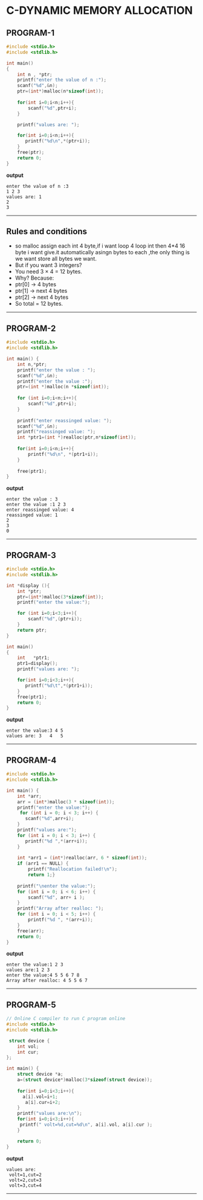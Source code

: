 # C-DYNAMIC MEMORY ALLOCATION
## PROGRAM-1

```c
#include <stdio.h>
#include <stdlib.h>

int main()
{
    int n , *ptr;
    printf("enter the value of n :");
    scanf("%d",&n);
    ptr=(int*)malloc(n*sizeof(int));
    
    for(int i=0;i<n;i++){
        scanf("%d",ptr+i);
    }

    printf("values are: ");

    for(int i=0;i<n;i++){
       printf("%d\n",*(ptr+i));
    }
    free(ptr);
    return 0;
}

 ```
 **output** 
 ```
 enter the value of n :3
1 2 3
values are: 1
2
3
```
---
## Rules and conditions 
  - so malloc assign each int 4 byte,if i want loop 4 loop int then 4*4 16 byte i want give.it automatically asingn bytes to each ,the only thing is we want store all bytes we want.  
  - But if you want 3 integers?
  - You need 3 × 4 = 12 bytes.
  - Why? Because:
  - ptr[0]  → 4 bytes
  - ptr[1]  → next 4 bytes
  - ptr[2]  → next 4 bytes
  - So total = 12 bytes.
  ----

## PROGRAM-2

```c
#include <stdio.h>
#include <stdlib.h>

int main() {
    int n,*ptr;
    printf("enter the value : ");
    scanf("%d",&n);
    printf("enter the value :");
    ptr=(int *)malloc(n *sizeof(int));
    
    for (int i=0;i<n;i++){
        scanf("%d",ptr+i);
    }
    
    printf("enter reassinged value: ");
    scanf("%d",&n);
    printf("reassinged value: ");
    int *ptr1=(int *)realloc(ptr,n*sizeof(int));
    
    for(int i=0;i<n;i++){
        printf("%d\n", *(ptr1+i));
    }
    
    free(ptr1);
}

```
**output**
```
enter the value : 3
enter the value :1 2 3
enter reassinged value: 4
reassinged value: 1
2
3
0
```
---

## PROGRAM-3

```c
#include <stdio.h>
#include <stdlib.h>

int *display (){
    int *ptr;
    ptr=(int*)malloc(3*sizeof(int));
    printf("enter the value:");

    for (int i=0;i<3;i++){
        scanf("%d",(ptr+i));
    }
    return ptr;
}

int main()
{
    int   *ptr1;
    ptr1=display();
    printf("values are: ");

    for(int i=0;i<3;i++){
       printf("%d\t",*(ptr1+i));
    }
    free(ptr1);
    return 0;
}

```
**output**
```
enter the value:3 4 5
values are: 3	4	5	
```
---

## PROGRAM-4

```c
#include <stdio.h>
#include <stdlib.h>

int main() {
    int *arr; 
    arr = (int*)malloc(3 * sizeof(int));
    printf("enter the value:");
     for (int i = 0; i < 3; i++) {
       scanf("%d",arr+i);   
    }
    printf("values are:");
    for (int i = 0; i < 3; i++) {
       printf("%d ",*(arr+i));   
    }
    
    int *arr1 = (int*)realloc(arr, 6 * sizeof(int));
    if (arr1 == NULL) {
        printf("Reallocation failed!\n");
        return 1;}
   
    printf("\nenter the value:");
    for (int i = 0; i < 6; i++) {
        scanf("%d", arr+ i );  
    } 
    printf("Array after realloc: ");
    for (int i = 0; i < 5; i++) {
        printf("%d ", *(arr+i));
    }
    free(arr);
    return 0;
}

```
**output**
```
enter the value:1 2 3
values are:1 2 3 
enter the value:4 5 5 6 7 8
Array after realloc: 4 5 5 6 7 
```
---

## PROGRAM-5

```c
// Online C compiler to run C program online
#include <stdio.h>
#include <stdlib.h>

 struct device {
    int vol;
    int cur;
};

int main() {
    struct device *a;
    a=(struct device*)malloc(3*sizeof(struct device));
    
    for(int i=0;i<3;i++){
      a[i].vol=i+1;
       a[i].cur=i+2;
    }
    printf("values are:\n");
    for(int i=0;i<3;i++){
     printf(" volt=%d,cut=%d\n", a[i].vol, a[i].cur );
    }

    return 0;
}
```
**output**
```
values are:
 volt=1,cut=2
 volt=2,cut=3
 volt=3,cut=4
 ```
 ---

